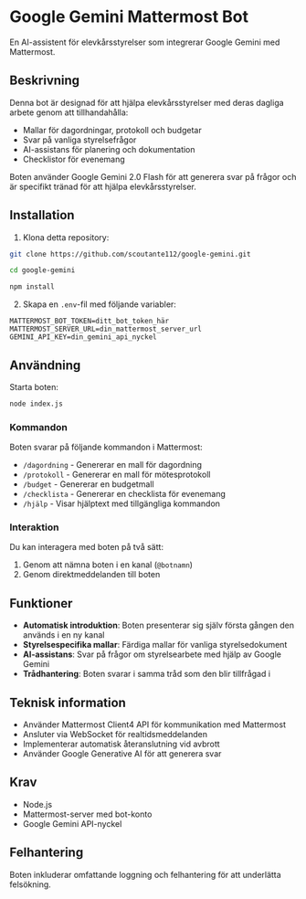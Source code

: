 # Google Gemini Mattermost Bot

En AI-assistent för elevkårsstyrelser som integrerar Google Gemini med Mattermost.

## Beskrivning

Denna bot är designad för att hjälpa elevkårsstyrelser med deras dagliga arbete genom att tillhandahålla:

- Mallar för dagordningar, protokoll och budgetar
- Svar på vanliga styrelsefrågor
- AI-assistans för planering och dokumentation
- Checklistor för evenemang

Boten använder Google Gemini 2.0 Flash för att generera svar på frågor och är specifikt tränad för att hjälpa elevkårsstyrelser.

## Installation

1. Klona detta repository:
```bash
git clone https://github.com/scoutante112/google-gemini.git
```

```bash
cd google-gemini
```

```bash
npm install
```

2. Skapa en `.env`-fil med följande variabler:
```
MATTERMOST_BOT_TOKEN=ditt_bot_token_här
MATTERMOST_SERVER_URL=din_mattermost_server_url
GEMINI_API_KEY=din_gemini_api_nyckel
```

## Användning

Starta boten:

```bash
node index.js
```

### Kommandon

Boten svarar på följande kommandon i Mattermost:

- `/dagordning` - Genererar en mall för dagordning
- `/protokoll` - Genererar en mall för mötesprotokoll
- `/budget` - Genererar en budgetmall
- `/checklista` - Genererar en checklista för evenemang
- `/hjälp` - Visar hjälptext med tillgängliga kommandon

### Interaktion

Du kan interagera med boten på två sätt:
1. Genom att nämna boten i en kanal (`@botnamn`)
2. Genom direktmeddelanden till boten

## Funktioner

- **Automatisk introduktion**: Boten presenterar sig själv första gången den används i en ny kanal
- **Styrelsespecifika mallar**: Färdiga mallar för vanliga styrelsedokument
- **AI-assistans**: Svar på frågor om styrelsearbete med hjälp av Google Gemini
- **Trådhantering**: Boten svarar i samma tråd som den blir tillfrågad i

## Teknisk information

- Använder Mattermost Client4 API för kommunikation med Mattermost
- Ansluter via WebSocket för realtidsmeddelanden
- Implementerar automatisk återanslutning vid avbrott
- Använder Google Generative AI för att generera svar

## Krav

- Node.js
- Mattermost-server med bot-konto
- Google Gemini API-nyckel

## Felhantering

Boten inkluderar omfattande loggning och felhantering för att underlätta felsökning.